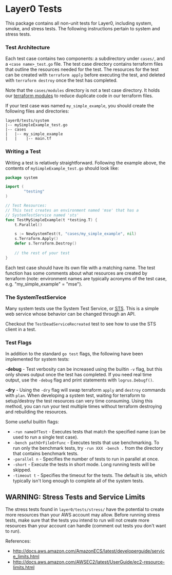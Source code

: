 # Layer0 Tests
This package contains all non-unit tests for Layer0, including system, smoke, and stress tests. 
The following instructions pertain to system and stress tests. 

### Test Architecture
Each test case contains two components: a subdirectory under `cases/`, and a `<case name>_test.go` file.
The test case directory contains terraform files that outline the resources needed for the test. 
The resources for the test can be created with `terraform apply` before executing the test, and deleted with `terraform destroy` once the test has completed.

Note that the `cases/modules` directory is not a test case directory.
It holds our [terraform modules](https://www.terraform.io/docs/modules/usage.html) to reduce duplicate code in our terraform files.

If your test case was named `my_simple_example`, you should create the following files and directories:
```
layer0/tests/system
|-- mySimpleExample_test.go
|-- cases
|   |-- my_simple_example
|   |    |-- main.tf
```

### Writing a Test
Writing a test is relatively straightforward.
Following the example above, the contents of `mySimpleExample_test.go` should look like:
```go
package system

import (
        "testing"
)

// Test Resources:
// This test creates an environment named 'mse' that has a
// SystemTestService named 'sts'
func TestMySimpleExample(t *testing.T) {
    t.Parallel()

    s := NewSystemTest(t, "cases/my_simple_example", nil)
    s.Terraform.Apply()
    defer s.Terraform.Destroy()
 
    // the rest of your test
}
```

Each test case should have its own file with a matching name. 
The test function has some comments about what resources are created by terraform 
(note: environment names are typically acronyms of the test case, e.g. "my_simple_example" = "mse").

### The SystemTestService
Many system tests use the System Test Service, or [STS](https://github.com/quintilesims/sts).
This is a simple web service whose behavior can be changed through an API.

Checkout the `TestDeadServiceRecreated` test to see how to use the STS client in a test. 

### Test Flags
In addition to the standard `go test` flags, the following have been implemented for system tests:

**-debug** - Test verbosity can be increased using the builtin `-v` flag, but this only shows output once the test has completed. 
If you need real time output, use the `-debug` flag and print statements with `logrus.Debugf()`.

**-dry** - Using the `-dry` flag will swap terraform `apply` and `destroy` commands with `plan`.
When developing a system test, waiting for terraform to setup/destroy the test resources can very time consuming. 
Using this method, you can run your test multiple times without terraform destroying and rebuilding the resources.

Some useful builtin flags:
* `-run nameOfTest` - Executes tests that match the specified name (can be used to run a single test case).
* `-bench pathOrFileOrFunc` - Executes tests that use benchmarking.
To run only the benchmark tests, try `-run XXX -bench .` from the directory that contains benchmark tests.
* `-parallel n` - Specifies the number of tests to run in parallel at once.
* `-short` - Execute the tests in short mode. Long running tests will be skipped.
* `-timeout t` - Specifies the timeout for the tests. 
The default is `10m`, which typically isn't long enough to complete all of the system tests. 

## WARNING: Stress Tests and Service Limits
The stress tests found in `layer0/tests/stress/` have the potential to create more resources than your AWS account may allow.
Before running stress tests, make sure that the tests you intend to run will not create more resources than your account can handle (comment out tests you don't want to run).

References:
- http://docs.aws.amazon.com/AmazonECS/latest/developerguide/service_limits.html
- http://docs.aws.amazon.com/AWSEC2/latest/UserGuide/ec2-resource-limits.html
